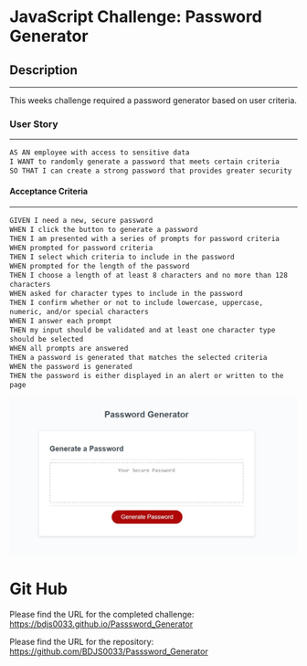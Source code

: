 # JavaScript Challenge: Password Generator

## Description
---
This weeks challenge required a password generator based on user criteria. 

### User Story
_____

```
AS AN employee with access to sensitive data
I WANT to randomly generate a password that meets certain criteria
SO THAT I can create a strong password that provides greater security
```

#### Acceptance Criteria
___

```
GIVEN I need a new, secure password
WHEN I click the button to generate a password
THEN I am presented with a series of prompts for password criteria
WHEN prompted for password criteria
THEN I select which criteria to include in the password
WHEN prompted for the length of the password
THEN I choose a length of at least 8 characters and no more than 128 characters
WHEN asked for character types to include in the password
THEN I confirm whether or not to include lowercase, uppercase, numeric, and/or special characters
WHEN I answer each prompt
THEN my input should be validated and at least one character type should be selected
WHEN all prompts are answered
THEN a password is generated that matches the selected criteria
WHEN the password is generated
THEN the password is either displayed in an alert or written to the page
```

![alt text](assets/images/Password%20Generator%20Screenshot.jpg "Password Generator")

# Git Hub

Please find the URL for the completed challenge: https://bdjs0033.github.io/Passsword_Generator

Please find the URL for the repository: https://github.com/BDJS0033/Passsword_Generator
